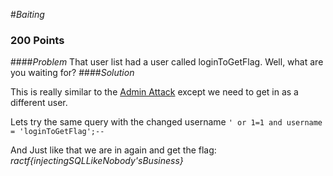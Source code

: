 #*Baiting*

### 200 Points

####*Problem*
That user list had a user called loginToGetFlag. Well, what are you waiting for?
####*Solution*

This is really similar to the [Admin Attack](admin-attack.md) except we need to get in as a different user.

Lets try the same query with the changed username `' or 1=1 and username = 'loginToGetFlag';--`

And Just like that we are in again and get the flag: *ractf{injectingSQLLikeNobody'sBusiness}*
